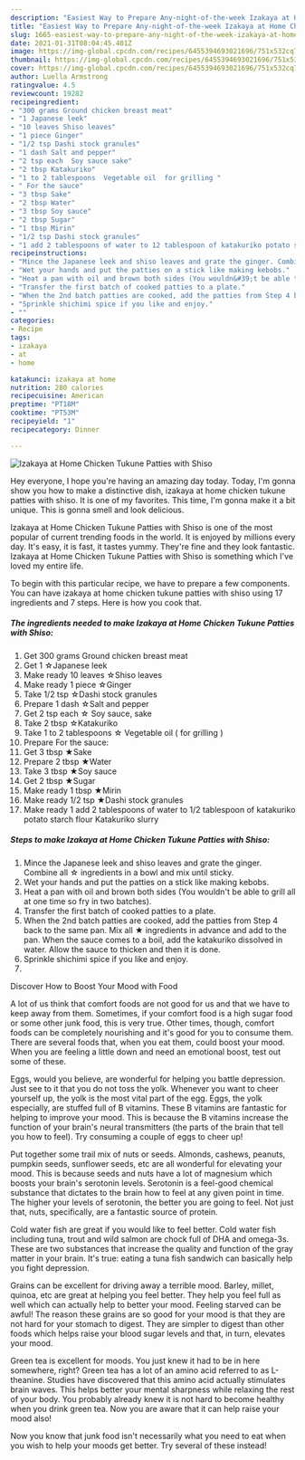 ```yaml
---
description: "Easiest Way to Prepare Any-night-of-the-week Izakaya at Home Chicken Tukune Patties with Shiso"
title: "Easiest Way to Prepare Any-night-of-the-week Izakaya at Home Chicken Tukune Patties with Shiso"
slug: 1665-easiest-way-to-prepare-any-night-of-the-week-izakaya-at-home-chicken-tukune-patties-with-shiso
date: 2021-01-31T08:04:45.401Z
image: https://img-global.cpcdn.com/recipes/6455394693021696/751x532cq70/izakaya-at-home-chicken-tukune-patties-with-shiso-recipe-main-photo.jpg
thumbnail: https://img-global.cpcdn.com/recipes/6455394693021696/751x532cq70/izakaya-at-home-chicken-tukune-patties-with-shiso-recipe-main-photo.jpg
cover: https://img-global.cpcdn.com/recipes/6455394693021696/751x532cq70/izakaya-at-home-chicken-tukune-patties-with-shiso-recipe-main-photo.jpg
author: Luella Armstrong
ratingvalue: 4.5
reviewcount: 19282
recipeingredient:
- "300 grams Ground chicken breast meat"
- "1 Japanese leek"
- "10 leaves Shiso leaves"
- "1 piece Ginger"
- "1/2 tsp Dashi stock granules"
- "1 dash Salt and pepper"
- "2 tsp each  Soy sauce sake"
- "2 tbsp Katakuriko"
- "1 to 2 tablespoons  Vegetable oil  for grilling "
- " For the sauce"
- "3 tbsp Sake"
- "2 tbsp Water"
- "3 tbsp Soy sauce"
- "2 tbsp Sugar"
- "1 tbsp Mirin"
- "1/2 tsp Dashi stock granules"
- "1 add 2 tablespoons of water to 12 tablespoon of katakuriko potato starch flour Katakuriko slurry"
recipeinstructions:
- "Mince the Japanese leek and shiso leaves and grate the ginger. Combine all ☆ ingredients in a bowl and mix until sticky."
- "Wet your hands and put the patties on a stick like making kebobs."
- "Heat a pan with oil and brown both sides (You wouldn&#39;t be able to grill all at one time so fry in two batches)."
- "Transfer the first batch of cooked patties to a plate."
- "When the 2nd batch patties are cooked, add the patties from Step 4 back to the same pan. Mix all ★ ingredients in advance and add to the pan. When the sauce comes to a boil, add the katakuriko dissolved in water. Allow the sauce to thicken and then it is done."
- "Sprinkle shichimi spice if you like and enjoy."
- ""
categories:
- Recipe
tags:
- izakaya
- at
- home

katakunci: izakaya at home 
nutrition: 280 calories
recipecuisine: American
preptime: "PT18M"
cooktime: "PT53M"
recipeyield: "1"
recipecategory: Dinner

---
```



![Izakaya at Home Chicken Tukune Patties with Shiso](https://img-global.cpcdn.com/recipes/6455394693021696/751x532cq70/izakaya-at-home-chicken-tukune-patties-with-shiso-recipe-main-photo.jpg)

Hey everyone, I hope you're having an amazing day today. Today, I'm gonna show you how to make a distinctive dish, izakaya at home chicken tukune patties with shiso. It is one of my favorites. This time, I'm gonna make it a bit unique. This is gonna smell and look delicious.

Izakaya at Home Chicken Tukune Patties with Shiso is one of the most popular of current trending foods in the world. It is enjoyed by millions every day. It's easy, it is fast, it tastes yummy. They're fine and they look fantastic. Izakaya at Home Chicken Tukune Patties with Shiso is something which I've loved my entire life.




To begin with this particular recipe, we have to prepare a few components. You can have izakaya at home chicken tukune patties with shiso using 17 ingredients and 7 steps. Here is how you cook that.

<!--inarticleads1-->

##### The ingredients needed to make Izakaya at Home Chicken Tukune Patties with Shiso:

1. Get 300 grams Ground chicken breast meat
1. Get 1 ☆Japanese leek
1. Make ready 10 leaves ☆Shiso leaves
1. Make ready 1 piece ☆Ginger
1. Take 1/2 tsp ☆Dashi stock granules
1. Prepare 1 dash ☆Salt and pepper
1. Get 2 tsp each ☆ Soy sauce, sake
1. Take 2 tbsp ☆Katakuriko
1. Take 1 to 2 tablespoons ☆ Vegetable oil ( for grilling )
1. Prepare  For the sauce:
1. Get 3 tbsp ★Sake
1. Prepare 2 tbsp ★Water
1. Take 3 tbsp ★Soy sauce
1. Get 2 tbsp ★Sugar
1. Make ready 1 tbsp ★Mirin
1. Make ready 1/2 tsp ★Dashi stock granules
1. Make ready 1 add 2 tablespoons of water to 1/2 tablespoon of katakuriko potato starch flour Katakuriko slurry




<!--inarticleads2-->

##### Steps to make Izakaya at Home Chicken Tukune Patties with Shiso:

1. Mince the Japanese leek and shiso leaves and grate the ginger. Combine all ☆ ingredients in a bowl and mix until sticky.
1. Wet your hands and put the patties on a stick like making kebobs.
1. Heat a pan with oil and brown both sides (You wouldn&#39;t be able to grill all at one time so fry in two batches).
1. Transfer the first batch of cooked patties to a plate.
1. When the 2nd batch patties are cooked, add the patties from Step 4 back to the same pan. Mix all ★ ingredients in advance and add to the pan. When the sauce comes to a boil, add the katakuriko dissolved in water. Allow the sauce to thicken and then it is done.
1. Sprinkle shichimi spice if you like and enjoy.
1. 




Discover How to Boost Your Mood with Food


A lot of us think that comfort foods are not good for us and that we have to keep away from them. Sometimes, if your comfort food is a high sugar food or some other junk food, this is very true. Other times, though, comfort foods can be completely nourishing and it's good for you to consume them. There are several foods that, when you eat them, could boost your mood. When you are feeling a little down and need an emotional boost, test out some of these.

Eggs, would you believe, are wonderful for helping you battle depression. Just see to it that you do not toss the yolk. Whenever you want to cheer yourself up, the yolk is the most vital part of the egg. Eggs, the yolk especially, are stuffed full of B vitamins. These B vitamins are fantastic for helping to improve your mood. This is because the B vitamins increase the function of your brain's neural transmitters (the parts of the brain that tell you how to feel). Try consuming a couple of eggs to cheer up!

Put together some trail mix of nuts or seeds. Almonds, cashews, peanuts, pumpkin seeds, sunflower seeds, etc are all wonderful for elevating your mood. This is because seeds and nuts have a lot of magnesium which boosts your brain's serotonin levels. Serotonin is a feel-good chemical substance that dictates to the brain how to feel at any given point in time. The higher your levels of serotonin, the better you are going to feel. Not just that, nuts, specifically, are a fantastic source of protein.

Cold water fish are great if you would like to feel better. Cold water fish including tuna, trout and wild salmon are chock full of DHA and omega-3s. These are two substances that increase the quality and function of the gray matter in your brain. It's true: eating a tuna fish sandwich can basically help you fight depression. 

Grains can be excellent for driving away a terrible mood. Barley, millet, quinoa, etc are great at helping you feel better. They help you feel full as well which can actually help to better your mood. Feeling starved can be awful! The reason these grains are so good for your mood is that they are not hard for your stomach to digest. They are simpler to digest than other foods which helps raise your blood sugar levels and that, in turn, elevates your mood.

Green tea is excellent for moods. You just knew it had to be in here somewhere, right? Green tea has a lot of an amino acid referred to as L-theanine. Studies have discovered that this amino acid actually stimulates brain waves. This helps better your mental sharpness while relaxing the rest of your body. You probably already knew it is not hard to become healthy when you drink green tea. Now you are aware that it can help raise your mood also!

Now you know that junk food isn't necessarily what you need to eat when you wish to help your moods get better. Try several of these instead!

